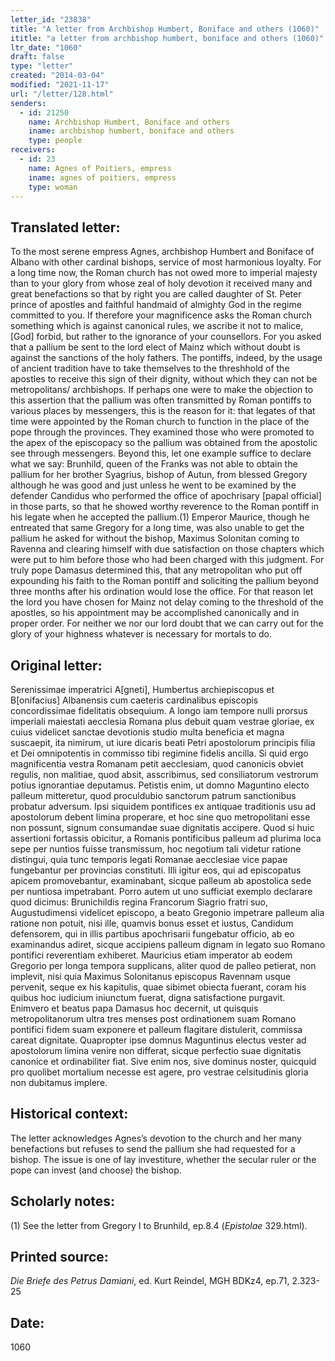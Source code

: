 ```yaml
---
letter_id: "23838"
title: "A letter from Archbishop Humbert, Boniface and others (1060)"
ititle: "a letter from archbishop humbert, boniface and others (1060)"
ltr_date: "1060"
draft: false
type: "letter"
created: "2014-03-04"
modified: "2021-11-17"
url: "/letter/128.html"
senders:
  - id: 21250
    name: Archbishop Humbert, Boniface and others
    iname: archbishop humbert, boniface and others
    type: people
receivers:
  - id: 23
    name: Agnes of Poitiers, empress
    iname: agnes of poitiers, empress
    type: woman
---
```

<h2> Translated letter:</h2>To the most serene empress Agnes, archbishop Humbert and Boniface of Albano with other cardinal bishops, service of most harmonious loyalty.
For a long time now, the Roman church has not owed more to imperial majesty than to your glory from whose zeal of holy devotion it received many and great benefactions so that by right you are called daughter of St. Peter prince of apostles and faithful handmaid of almighty God in the regime committed to you.  If therefore your magnificence asks the Roman church something which is against canonical rules, we ascribe it not to malice, [God] forbid, but rather to the ignorance of your counsellors.
For you asked that a pallium be sent to the lord elect of Mainz  which without doubt is against the sanctions of the holy fathers.  The pontiffs, indeed, by the usage of ancient tradition have to take themselves to the threshhold of the apostles to receive this sign of their dignity, without which they can not be metropolitans/ archbishops.  If perhaps one were to make the objection to this assertion that the pallium was often transmitted by Roman pontiffs to various places by messengers, this is the reason for it:  that legates of that time were appointed by the Roman church to function in the place of the pope through the provinces.  They examined those who were promoted to the apex of the episcopacy so the pallium was obtained from the apostolic see through messengers.
Beyond this, let one example suffice to declare what we say:  Brunhild, queen of the Franks was not able to obtain the pallium for her brother Syagrius, bishop of Autun, from blessed Gregory although he was good and just unless he went to be examined by the defender Candidus who performed the office of apochrisary [papal official] in those parts, so that he showed worthy reverence to the Roman pontiff in his legate when he accepted the pallium.(1)   Emperor Maurice, though he entreated that same Gregory for a long time, was also unable to get the pallium he asked for without the bishop, Maximus Solonitan coming to Ravenna and clearing himself with due satisfaction on those chapters which were put to him before those who had been charged with this judgment.  For truly pope Damasus determined this, that any metropolitan who put off expounding his faith to the Roman pontiff and soliciting the pallium beyond three months after his ordination would lose the office.
For that reason let the lord you have chosen for Mainz not delay coming to the threshold of the apostles, so his appointment may be accomplished canonically and in proper order.  For neither we nor our lord doubt that we can carry out for the glory of your highness whatever is necessary for mortals to do.
<h2 class="mt-4"> Original letter:</h2>Serenissimae imperatrici A[gneti], Humbertus archiepiscopus et B[onifacius] Albanensis cum caeteris cardinalibus episcopis concordissimae fidelitatis obsequium.
A longo iam tempore nulli prorsus imperiali maiestati aecclesia Romana plus debuit quam vestrae gloriae, ex cuius videlicet sanctae devotionis studio multa beneficia et magna suscaepit, ita nimirum, ut iure dicaris beati Petri apostolorum principis filia et Dei omnipotentis in commisso tibi regimine fidelis ancilla. Si quid ergo magnificentia vestra Romanam petit aecclesiam, quod canonicis obviet regulis, non malitiae, quod absit, asscribimus, sed consiliatorum vestrorum potius ignorantiae deputamus.
Petistis enim, ut domno Maguntino electo palleum mitteretur, quod proculdubio sanctorum patrum sanctionibus probatur adversum. Ipsi siquidem pontifices ex antiquae traditionis usu ad apostolorum debent limina properare, et hoc sine quo metropolitani esse non possunt, signum consumandae suae dignitatis accipere. Quod si huic assertioni fortassis obicitur, a Romanis pontificibus palleum ad plurima loca sepe per nuntios fuisse transmissum, hoc negotium tali videtur ratione distingui, quia tunc temporis legati Romanae aecclesiae vice papae fungebantur per provincias constituti. Illi igitur eos, qui ad episcopatus apicem promovebantur, examinabant, sicque palleum ab apostolica sede per nuntiosa impetrabant.
Porro autem ut uno sufficiat exemplo declarare quod dicimus: Brunichildis regina Francorum Siagrio fratri suo, Augustudimensi videlicet episcopo, a beato Gregonio impetrare palleum alia ratione non potuit, nisi ille, quamvis bonus esset et iustus, Candidum defensorem, qui in illis partibus apochrisarii fungebatur officio, ab eo examinandus adiret, sicque accipiens palleum dignam in legato suo Romano pontifici reverentiam exhiberet. Mauricius etiam imperator ab eodem Gregorio per longa tempora supplicans, aliter quod de palleo petierat, non implevit, nisi quia Maximus Solonitanus episcopus Ravennam usque pervenit, seque ex his kapitulis, quae sibimet obiecta fuerant, coram his quibus hoc iudicium iniunctum fuerat, digna satisfactione purgavit. Enimvero et beatus papa Damasus hoc decernit, ut quisquis metropolitanorum ultra tres menses post ordinationem suam Romano pontifici fidem suam exponere et palleum flagitare distulerit, commissa careat dignitate.
Quapropter ipse domnus Maguntinus electus vester ad apostolorum limina venire non differat, sicque perfectio suae dignitatis canonice et ordinabiliter fiat. Sive enim nos, sive dominus noster, quicquid pro quolibet mortalium necesse est agere, pro vestrae celsitudinis gloria non dubitamus implere.
<h2 class="mt-4"> Historical context:</h2>The letter acknowledges Agnes’s devotion to the church and her many benefactions but refuses to send the pallium she had requested for a bishop.  The issue is one of lay investiture, whether the secular ruler or the pope can invest (and choose) the bishop.
<h2 class="mt-4"> Scholarly notes:</h2><p>(1) See the letter from Gregory I to Brunhild, ep.8.4 (<em>Epistolae</em> 329.html).</p><h2 class="mt-4"> Printed source:</h2><p><em>Die Briefe des Petrus Damiani</em>, ed. Kurt Reindel, MGH BDKz4, ep.71, 2.323-25</p><h2 class="mt-4"> Date:</h2>1060